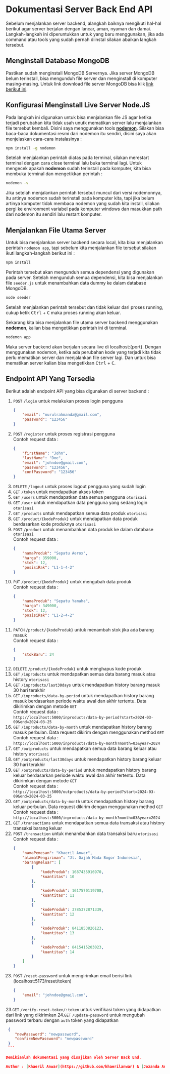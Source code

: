 # Dokumentasi Server Back End API
Sebelum menjalankan server backend, alangkah baiknya mengikuti hal-hal berikut agar server berjalan dengan lancar, aman, nyaman dan damai. Langkah-langkah ini diperuntukkan untuk yang baru menggunakan, jika ada command atau tools yang sudah pernah diinstal silakan abaikan langkah tersebut.

## Menginstall Database MongoDB
Pastikan sudah menginstall MongoDB Servernya. Jika server MongoDB belum terinstall, bisa mengunduh file server dan menginstall di komputer masing-masing. Untuk link download file server MongoDB bisa klik [link berikut ini](https://www.mongodb.com/try/download/community).

## Konfigurasi Menginstall Live Server Node.JS
Pada langkah ini digunakan untuk bisa menjalankan file JS agar ketika terjadi perubahan kita tidak usah unutk mematikan server lalu menjalankan file tersebut kembali. Disini saya menggunakan tools **[nodemon](https://nodemon.io/)**. Silakan bisa baca-baca dokumentasi resmi dari nodemon itu sendiri, disini saya akan menjelaskan cara-cara instalasinya :

```bash
npm install -g nodemon
```

Setelah menjalankan perintah diatas pada terminal, silakan merestart terminal dengan cara close terminal lalu buka terminal lagi. Untuk mengecek apakah **nodemon** sudah terinstall pada komputer, kita bisa membuka terminal dan mengetikkan perintah :

```bash
nodemon -v
```

Jika setelah menjalankan perintah tersebut muncul dari versi nodemonnya, itu artinya nodemon sudah terinstall pada komputer kita, tapi jika belum artinya komputer tidak membaca nodemon yang sudah kita install, silakan pergi ke environment variabel pada komputer windows dan masukkan path dari nodemon itu sendiri lalu restart komputer.

## Menjalankan File Utama Server
Untuk bisa menjalankan server backend secara local, kita bisa menjalankan perintah ``nodemon app``, tapi sebelum kita menjalankan file tersebut silakan ikuti langkah-langkah berikut ini :

```bash
npm install
```

Perintah tersebut akan mengunduh semua dependensi yang digunakan pada server. Setelah mengunduh semua dependensi, kita bisa menjalankan file ``seeder.js`` untuk menambahkan data dummy ke dalam database MongoDB.

```bash
node seeder
```

Setelah menjalankan perintah tersebut dan tidak keluar dari proses running, cukup ketik <kbd>Ctrl</kbd> + <kbd>C</kbd> maka proses running akan keluar.

Sekarang kita bisa menjalankan file utama server backend menggunakan **nodemon**, kalian bisa mengetikkan perintah ini di terminal.

```bash
nodemon app
```

Maka server backend akan berjalan secara live di localhost:{port}. Dengan menggunakan nodemon, ketika ada perubahan kode yang terjadi kita tidak perlu mematikan server dan menjalankan file server lagi. Dan untuk bisa mematikan server kalian bisa mengetikkan <kbd>Ctrl</kbd> + <kbd>C</kbd>.

## Endpoint API Yang Tersedia

Berikut adalah endpoint API yang bisa digunakan di server backend :

1. ``POST`` ``/login`` untuk melakukan proses login pengguna
    ```json
    {
        "email": "nurulrahmanda@gmail.com",
        "password": "123456"
    }
    ```
2. ``POST`` ``/register`` untuk proses registrasi pengguna <br> Contoh request data :
    ```json
    {
        "firstName": "John",
        "lastName": "Doe",
        "email": "johndoe@gmail.com",
        "password": "123456",
        "confPassword": "123456"
    }
    ```
3. ``DELETE`` ``/logout`` untuk proses logout pengguna yang sudah login
4. ``GET`` ``/token`` untuk mendapatkan akses token
5. ``GET`` ``/users`` untuk mendapatkan data semua pengguna `otorisasi`
6. ``GET`` ``/user`` untuk mendapatkan data pengguna yang sedang login `otorisasi`
7. ``GET`` ``/products`` untuk mendapatkan semua data produk `otorisasi`
8. ``GET`` ``/product/{kodeProduk}`` untuk mendapatkan data produk berdasarkan kode produknya `otorisasi`
9. ``POST`` `/product` untuk menambahkan data produk ke dalam database `otorisasi` <br> Contoh request data : 
    ```json
    {
        "namaProduk": "Sepatu Aerox",
        "harga": 359000,
        "stok": 12,
        "posisiRak": "L1-1-4-2"
    }
    ```
10. ``PUT`` ``/product/{kodeProduk}`` untuk mengubah data produk <br> Contoh request data :
    ```json
    {
        "namaProduk": "Sepatu Yamaha",
        "harga": 349000,
        "stok": 12,
        "posisiRak": "L1-2-4-2"
    }
    ```
11. ``PATCH`` ``/product/{kodeProduk}`` untuk menambah stok jika ada barang masuk <br> Contoh request data :
    ```json
    {
        "stokBaru": 24
    }
    ```
12. ``DELETE`` ``/product/{kodeProduk}`` untuk menghapus kode produk
12. ``GET`` ``/inproducts`` untuk mendapatkan semua data barang masuk atau history `otorisasi`
13. ``GET`` ``/inproducts/last30days`` untuk mendapatkan history barang masuk 30 hari terakhir
14. ``GET`` ``/inproducts/data-by-period`` untuk mendapatkan history barang masuk berdasarkan periode waktu awal dan akhir tertentu. Data dikirimkan dengan metode `GET` <br> Contoh request data :<br>`http://localhost:5000/inproducts/data-by-period?start=2024-03-09&end=2024-03-25`
15. ``GET`` ``/inproducts/data-by-month`` untuk mendapatkan history barang masuk perbulan. Data request dikirim dengan menggunakan method `GET` <br>Contoh request data :<br> `http://localhost:5000/inproducts/data-by-month?month=03&year=2024`
16. ``GET`` ``/outproducts`` untuk mendapatkan semua data barang keluar atau history `otorisasi`
17. ``GET`` ``/outproducts/last30days`` untuk mendapatkan history barang keluar 30 hari terakhir
18. ``GET`` ``/outproducts/data-by-period`` untuk mendapatkan history barang keluar berdasarkan periode waktu awal dan akhir tertentu. Data dikirimkan dengan metode `GET` <br> Contoh request data :<br>`http://localhost:5000/outproducts/data-by-period?start=2024-03-09&end=2024-03-25`
19. ``GET`` ``/outproducts/data-by-month`` untuk mendapatkan history barang keluar perbulan. Data request dikirim dengan menggunakan method `GET` <br>Contoh request data :<br> `http://localhost:5000/inproducts/data-by-month?month=03&year=2024`
20. ``GET`` ``/transactions`` untuk mendapatkan semua data transaksi atau history transaksi barang keluar
21. ``POST`` ``/transaction`` untuk menambahkan data transaksi baru `otorisasi` <br> Contoh request data : 
    ```json
    {
        "namaPemesan": "Khaeril Anwar",
        "alamatPengiriman": "Jl. Gajah Mada Bogor Indonesia",
        "barangKeluar": [
            {
                "kodeProduk": 1687435916970,
                "kuantitas": 10
            },
            {
                "kodeProduk": 1617570119708,
                "kuantitas": 11
            },
            {
                "kodeProduk": 3785372871339,
                "kuantitas": 12
            },
            {
                "kodeProduk": 8411853826123,
                "kuantitas": 13
            },
            {
                "kodeProduk": 8415415203023,
                "kuantitas": 14
            }
        ]
    }
    ```
22. ``POST`` ``/reset-password`` untuk mengirimkan email berisi link (localhost:5173/reset/token)
    ```json
    {
        "email": "johndoe@gmail.com",
    }
    ```
23.``GET`` ``/verify-reset-token/:token`` untuk verifikasi token yang didapatkan dari link yang dikirimkan
24.``GET`` ``/update-password`` untuk mengubah password terbaru dengan `auth` token yang didapatkan 
   ```json
    {
       "newPassword": "newpassword",
       "confirmNewPassword": "newpassword"
    }
    ```

Demikianlah dokumentasi yang disajikan oleh Server Back End.

Author : [Khaeril Anwar](https://github.com/khaerilanwar) & [Jozanda Aulia](https://github.com/jossanda17)
